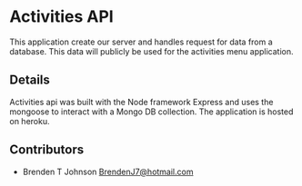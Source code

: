 # Activities API
This application create our server and handles request for data from a database. This data will publicly be used for the activities menu application.

## Details
Activities api was built with the Node framework Express and uses the mongoose to interact with a Mongo DB collection. The application is hosted on heroku.


## Contributors

- Brenden T Johnson <BrendenJ7@hotmail.com>